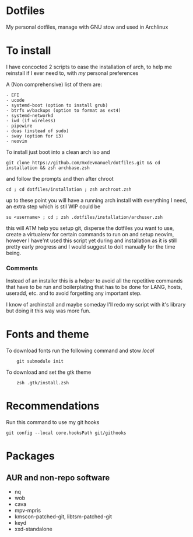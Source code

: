 
# Dotfiles

My personal dotfiles, manage with GNU stow and used in Archlinux

# To install

I have concocted 2 scripts to ease the installation of arch, to help me reinstall if I ever need to, with _my_ personal preferences

A (Non comprehensive) list of them are:

	- EFI
	- ucode
	- systemd-boot (option to install grub)
	- btrfs w/backups (option to format as ext4)
	- systemd-networkd
	- iwd (if wireless)
	- pipewire
	- doas (instead of sudo)
	- sway (option for i3)
	- neovim

To install just boot into a clean arch iso and
	
	git clone https://github.com/mxdevmanuel/dotfiles.git && cd installation && zsh archbase.zsh

and follow the prompts and then after chroot 

	cd ; cd dotfiles/installation ; zsh archroot.zsh

up to these point you will have a running arch install with everything I need, an extra step which is stil WIP could be

	su <username> ; cd ; zsh .dotfiles/installation/archuser.zsh

this will ATM help you setup git, disperse the dotfiles you want to use, create a virtualenv for certain commands to run on and setup neovim, however I have'nt used this script yet during and installation as it is still pretty early progress and I would suggest to doit manually for the time being.


### Comments

Instead of an installer this is a helper to avoid all the repetitive commands that have to be run and boilerplating that has to be done for LANG, hosts, useradd, etc. and to avoid forgetting any important step.

I know of archinstall and maybe someday I'll redo my script with it's library but doing it this way was more fun.

# Fonts and theme

To download fonts run the following command and stow _local_
        
        git submodule init

To download and set the gtk theme

        zsh .gtk/install.zsh

# Recommendations

Run this command to use my git hooks

	git config --local core.hooksPath git/githooks

# Packages

## AUR and  non-repo software
- nq
- wob
- cava
- mpv-mpris
- kmscon-patched-git, libtsm-patched-git
- keyd
- xxd-standalone

